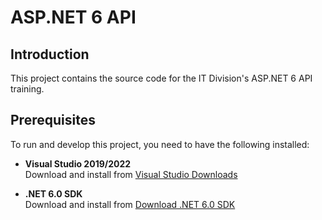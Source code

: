 # ASP.NET 6 API

## Introduction
This project contains the source code for the IT Division's ASP.NET 6 API training.

## Prerequisites

To run and develop this project, you need to have the following installed:

- **Visual Studio 2019/2022**  
  Download and install from [Visual Studio Downloads](https://visualstudio.microsoft.com/downloads/)

- **.NET 6.0 SDK**  
  Download and install from [Download .NET 6.0 SDK](https://dotnet.microsoft.com/en-us/download/dotnet)
